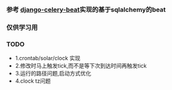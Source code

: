### 参考 [django-celery-beat](https://github.com/celery/django-celery-beat)实现的基于sqlalchemy的beat

### 仅供学习用



### TODO

- 1.crontab/solar/clock 实现
- 2.修改时马上触发tick,而不是等下次到达时间再触发tick
- 3.运行的路径问题,启动方式优化
- 4.clock tz问题



